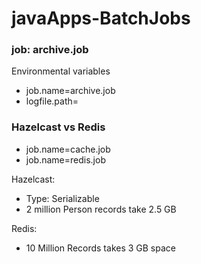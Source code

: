 # javaApps-BatchJobs

### job: archive.job
Environmental variables
- job.name=archive.job
- logfile.path=<path to logfile>

### Hazelcast vs Redis
- job.name=cache.job
- job.name=redis.job

Hazelcast:
- Type: Serializable
- 2 million Person records take 2.5 GB

Redis:
- 10 Million Records takes 3 GB space